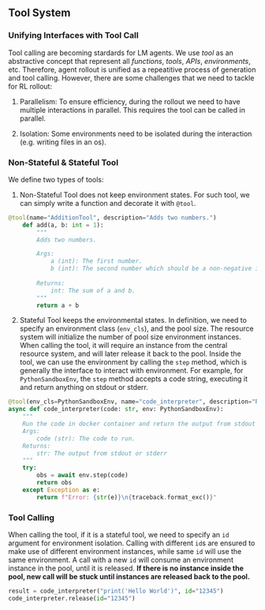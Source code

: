 ## Tool System

### Unifying Interfaces with Tool Call

Tool calling are becoming stardards for LM agents. We use *tool* as an abstractive concept that represent all *functions*, *tools*, *APIs*, *environments*, etc. Therefore, agent rollout is unified as a repeatitive process of generation and tool calling. However, there are some challenges that we need to tackle for RL rollout:

1. Parallelism: To ensure efficiency, during the rollout we need to have multiple interactions in parallel. This requires the tool can be called in parallel.

2. Isolation: Some environments need to be isolated during the interaction (e.g. writing files in an os).


### Non-Stateful & Stateful Tool
We define two types of tools:

1. Non-Stateful Tool does not keep environment states. For such tool, we can simply write a function and decorate it with `@tool`.
```python
@tool(name="AdditionTool", description="Adds two numbers.")
    def add(a, b: int = 1):
        """
        Adds two numbers.

        Args:
            a (int): The first number.
            b (int): The second number which should be a non-negative integer.
        
        Returns:
            int: The sum of a and b.
        """
        return a + b
```

2. Stateful Tool keeps the environmental states. In definition, we need to specify an environment class (`env_cls`), and the pool size. The resource system will initialize the number of pool size environment instances. When calling the tool, it will require an instance from the central resource system, and will later release it back to the pool. Inside the tool, we can use the environment by calling the `step` method, which is generally the interface to interact with environment. For example, for `PythonSandboxEnv`, the `step` method accepts a code string, executing it and return anything on stdout or stderr.

```python
@tool(env_cls=PythonSandboxEnv, name="code_interpreter", description="Run the code in docker container and return the output from stdout or stderr", stateful=True, pool_size=16)
async def code_interpreter(code: str, env: PythonSandboxEnv):
    """
    Run the code in docker container and return the output from stdout or stderr
    Args:
        code (str): The code to run.
    Returns:
        str: The output from stdout or stderr
    """
    try:
        obs = await env.step(code)
        return obs
    except Exception as e:
        return f"Error: {str(e)}\n{traceback.format_exc()}"
```

### Tool Calling
When calling the tool, if it is a stateful tool, we need to specify an `id` argument for environment isolation. Calling with different `id`s are ensured to make use of different environment instances, while same `id` will use the same environment. A call with a new `id` will consume an environment instance in the pool, until it is released. **If there is no instance inside the pool, new call will be stuck until instances are released back to the pool.**

```python
result = code_interpreter("print('Hello World')", id="12345")
code_interpreter.release(id="12345")
```



